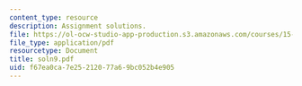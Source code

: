 ```yaml
---
content_type: resource
description: Assignment solutions.
file: https://ol-ocw-studio-app-production.s3.amazonaws.com/courses/15-988-system-dynamics-self-study-fall-1998-spring-1999/f67ea0ca7e25212077a69bc052b4e905_soln9.pdf
file_type: application/pdf
resourcetype: Document
title: soln9.pdf
uid: f67ea0ca-7e25-2120-77a6-9bc052b4e905
---
```

